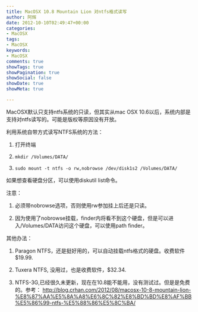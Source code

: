 ```yaml
---
title: MacOSX 10.8 Mountain Lion 对ntfs格式读写
author: 阿辉
date: 2012-10-10T02:49:47+00:00
categories:
- MacOSX
tags:
- MacOSX
keywords:
- MacOSX
comments: true
showTags: true
showPagination: true
showSocial: false
showDate: true
showMeta: true

---
```

MacOSX默认只支持ntfs系统的只读，但其实从mac OSX 10.6以后，系统内部是支持对ntfs读写的。可能是版权等原因没有开放。

利用系统自带方式读写NTFS系统的方法：

1. 打开终端

2. `mkdir /Volumes/DATA/`

3. `sudo mount -t ntfs -o rw,nobrowse /dev/disk1s2 /Volumes/DATA/`

如果想查看硬盘分区，可以使用diskutil list命令。

<!--more-->

注意：

1. 必须带nobrowse选项，否则使用rw参加挂上后还是只读。

2. 因为使用了nobrowse挂载，finder内将看不到这个硬盘，但是可以进入/Volumes/DATA访问这个硬盘，可以使用path finder。


其他办法：

1. Paragon NTFS，还是挺好用的，可以自动挂载ntfs格式的硬盘。收费软件$19.99.

2. Tuxera NTFS, 没用过，也是收费软件，$32.34.

3. NTFS-3G,已经很久未更新，现在在10.8能不能用，没有测试过。但是是免费的。参考：
   http://blog.crhan.com/2012/08/macosx-10-8-mountain-lion-%E8%87%AA%E5%8A%A8%E6%8C%82%E8%BD%BD%E8%AF%BB%E5%86%99-ntfs-%E5%88%86%E5%8C%BA/